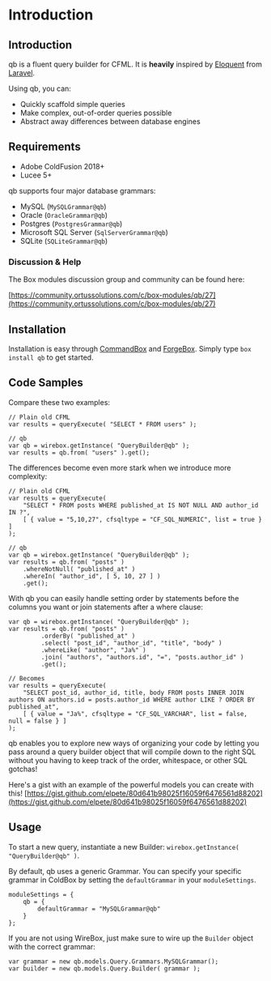 # Introduction

## Introduction

qb is a fluent query builder for CFML. It is **heavily** inspired by [Eloquent](https://laravel.com/docs/5.3/eloquent) from [Laravel](https://laravel.com/).

Using qb, you can:

* Quickly scaffold simple queries
* Make complex, out-of-order queries possible
* Abstract away differences between database engines

## Requirements

* Adobe ColdFusion 2018+
* Lucee 5+

qb supports four major database grammars:

* MySQL (`MySQLGrammar@qb`)
* Oracle (`OracleGrammar@qb`)
* Postgres (`PostgresGrammar@qb`)
* Microsoft SQL Server (`SqlServerGrammar@qb`)
* SQLite (`SQLiteGrammar@qb`)

### Discussion & Help

The Box modules discussion group and community can be found here:

[https://community.ortussolutions.com/c/box-modules/qb/27](https://community.ortussolutions.com/c/box-modules/qb/27)

## Installation

Installation is easy through [CommandBox](https://www.ortussolutions.com/products/commandbox) and [ForgeBox](https://www.coldbox.org/forgebox). Simply type `box install qb` to get started.

## Code Samples

Compare these two examples:

```cfscript
// Plain old CFML
var results = queryExecute( "SELECT * FROM users" );

// qb
var qb = wirebox.getInstance( "QueryBuilder@qb" );
var results = qb.from( "users" ).get();
```

The differences become even more stark when we introduce more complexity:

```cfscript
// Plain old CFML
var results = queryExecute(
    "SELECT * FROM posts WHERE published_at IS NOT NULL AND author_id IN ?",
    [ { value = "5,10,27", cfsqltype = "CF_SQL_NUMERIC", list = true } ]
);

// qb
var qb = wirebox.getInstance( "QueryBuilder@qb" );
var results = qb.from( "posts" )
    .whereNotNull( "published_at" )
    .whereIn( "author_id", [ 5, 10, 27 ] )
    .get();
```

With qb you can easily handle setting order by statements before the columns you want or join statements after a where clause:

```cfscript
var qb = wirebox.getInstance( "QueryBuilder@qb" );
var results = qb.from( "posts" )
         .orderBy( "published_at" )
         .select( "post_id", "author_id", "title", "body" )
         .whereLike( "author", "Ja%" )
         .join( "authors", "authors.id", "=", "posts.author_id" )
         .get();

// Becomes
var results = queryExecute(
    "SELECT post_id, author_id, title, body FROM posts INNER JOIN authors ON authors.id = posts.author_id WHERE author LIKE ? ORDER BY published_at",
    [ { value = "Ja%", cfsqltype = "CF_SQL_VARCHAR", list = false, null = false } ]
);
```

qb enables you to explore new ways of organizing your code by letting you pass around a query builder object that will compile down to the right SQL without you having to keep track of the order, whitespace, or other SQL gotchas!

Here's a gist with an example of the powerful models you can create with this! [https://gist.github.com/elpete/80d641b98025f16059f6476561d88202](https://gist.github.com/elpete/80d641b98025f16059f6476561d88202)

## Usage

To start a new query, instantiate a new Builder: `wirebox.getInstance( "QueryBuilder@qb" )`.

By default, qb uses a generic Grammar. You can specify your specific grammar in ColdBox by setting the `defaultGrammar` in your `moduleSettings`.

```cfscript
moduleSettings = {
    qb = {
        defaultGrammar = "MySQLGrammar@qb"
    }
};
```

If you are not using WireBox, just make sure to wire up the `Builder` object with the correct grammar:

```cfscript
var grammar = new qb.models.Query.Grammars.MySQLGrammar();
var builder = new qb.models.Query.Builder( grammar );
```
